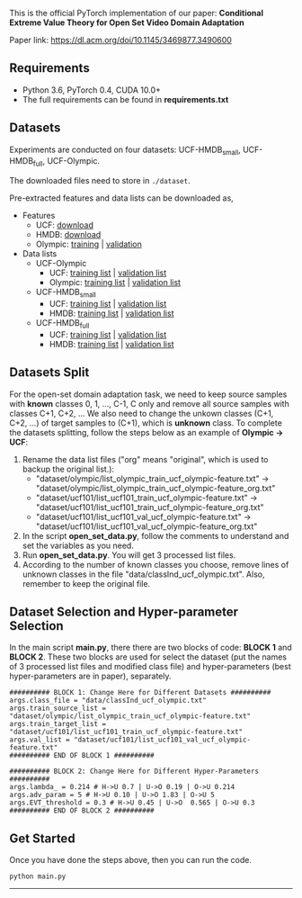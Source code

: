 


This is the official PyTorch implementation of our paper:
**Conditional Extreme Value Theory for Open Set Video Domain Adaptation**


Paper link: https://dl.acm.org/doi/10.1145/3469877.3490600

## Requirements
* Python 3.6, PyTorch 0.4, CUDA 10.0+
* The full requirements can be found in **requirements.txt**

## Datasets
Experiments are conducted on four datasets: UCF-HMDB<sub>small</sub>, UCF-HMDB<sub>full</sub>, UCF-Olympic.

The downloaded files need to store in `./dataset`.

Pre-extracted features and data lists can be downloaded as,
* Features
  * UCF: [download](https://www.dropbox.com/s/swfdjp7i79uddpf/ucf101-feat.zip?dl=0)
  * HMDB: [download](https://www.dropbox.com/s/c3b3v9zecen4dwo/hmdb51-feat.zip?dl=0)
  * Olympic: [training](https://www.dropbox.com/s/ynqw0yrnuqjmhhs/olympic_train-feat.zip?dl=0) | [validation](https://www.dropbox.com/s/mxl888ca06tg8wn/olympic_val-feat.zip?dl=0)
* Data lists
  * UCF-Olympic
    * UCF: [training list](https://www.dropbox.com/s/ennjl2g0m44srj4/list_ucf101_train_ucf_olympic-feature.txt?dl=0) | [validation list](https://www.dropbox.com/s/hz8wzj0bo7dhdx4/list_ucf101_val_ucf_olympic-feature.txt?dl=0)
    * Olympic: [training list](https://www.dropbox.com/s/cvoc2j7vw8r60lb/list_olympic_train_ucf_olympic-feature.txt?dl=0) | [validation list](https://www.dropbox.com/s/3jrnx7kxbpqnwau/list_olympic_val_ucf_olympic-feature.txt?dl=0)
  * UCF-HMDB<sub>small</sub>
    * UCF: [training list](https://www.dropbox.com/s/zss3383x90jkmvk/list_ucf101_train_hmdb_ucf_small-feature.txt?dl=0) | [validation list](https://www.dropbox.com/s/buslj4fb03olztu/list_ucf101_val_hmdb_ucf_small-feature.txt?dl=0)
    * HMDB: [training list](https://www.dropbox.com/s/exxejp3ppzkww94/list_hmdb51_train_hmdb_ucf_small-feature.txt?dl=0) | [validation list](https://www.dropbox.com/s/2b15gjehcisk8sn/list_hmdb51_val_hmdb_ucf_small-feature.txt?dl=0)
  * UCF-HMDB<sub>full</sub>
    * UCF: [training list](https://www.dropbox.com/s/8dq8xcekdi18a04/list_ucf101_train_hmdb_ucf-feature.txt?dl=0) | [validation list](https://www.dropbox.com/s/wnd6e0z3u36x50w/list_ucf101_val_hmdb_ucf-feature.txt?dl=0)
    * HMDB: [training list](https://www.dropbox.com/s/4bl7kt0er3mib19/list_hmdb51_train_hmdb_ucf-feature.txt?dl=0) | [validation list](https://www.dropbox.com/s/zdg3of6z370i22w/list_hmdb51_val_hmdb_ucf-feature.txt?dl=0)


## Datasets Split
For the open-set domain adaptation task, we need to keep source samples with **known** classes 0, 1, ..., C-1, C only and remove all source samples with classes C+1, C+2, ... We also need to change the unkown classes (C+1, C+2, ...) of target samples to (C+1), which is **unknown** class. To complete the datasets splitting, follow the steps below as an example of **Olympic → UCF**:

1. Rename the data list files ("org" means "original", which is used to backup the original list.):
   - "dataset/olympic/list_olympic_train_ucf_olympic-feature.txt" → "dataset/olympic/list_olympic_train_ucf_olympic-feature_org.txt" 
   - "dataset/ucf101/list_ucf101_train_ucf_olympic-feature.txt" → "dataset/ucf101/list_ucf101_train_ucf_olympic-feature_org.txt" 
   - "dataset/ucf101/list_ucf101_val_ucf_olympic-feature.txt" → "dataset/ucf101/list_ucf101_val_ucf_olympic-feature_org.txt"
2. In the script **open_set_data.py**, follow the comments to understand and set the variables as you need. 
3. Run **open_set_data.py**. You will get 3 processed list files.
4. According to the number of known classes you choose, remove lines of unknown classes in the file "data/classInd_ucf_olympic.txt". Also, remember to keep the original file. 

## Dataset Selection and Hyper-parameter Selection

In the main script **main.py**, there there are two blocks of code: **BLOCK 1** and **BLOCK 2**. These two blocks are used for select the dataset (put the names of 3 processed list files and modified class file) and hyper-parameters (best hyper-parameters are in paper), separately. 


```
########## BLOCK 1: Change Here for Different Datasets ##########
args.class_file = "data/classInd_ucf_olympic.txt"
args.train_source_list = "dataset/olympic/list_olympic_train_ucf_olympic-feature.txt"
args.train_target_list = "dataset/ucf101/list_ucf101_train_ucf_olympic-feature.txt"
args.val_list = "dataset/ucf101/list_ucf101_val_ucf_olympic-feature.txt"
########## END OF BLOCK 1 ##########
```

```
########## BLOCK 2: Change Here for Different Hyper-Parameters ##########
args.lambda_ = 0.214 # H->U 0.7 | U->O 0.19 | O->U 0.214
args.adv_param = 5 # H->U 0.10 | U->O 1.83 | O->U 5
args.EVT_threshold = 0.3 # H->U 0.45 | U->O  0.565 | O->U 0.3
########## END OF BLOCK 2 ##########
```

## Get Started

Once you have done the steps above, then you can run the code. 

```
python main.py
```

---
